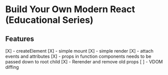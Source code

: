 # Build Your Own Modern React (Educational Series)

## Features
[X] - createElement
[X] - simple mount
[X] - simple render
[X] - attach events and attributes
[X] - props in function components needs to be passed down to root child
[X] - Rerender and remove old props
[ ] - VDOM diffing
